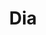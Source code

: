 ---
title: "Dia"
url: /ciudad-autonoma-de-buenos-aires/dia-avenida-estado-de-israel/
shop: Supermarkt
---